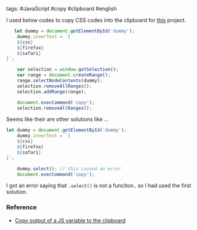 tags: #JavaScript #copy #clipboard #english

I used below codes to copy CSS codes into the clipboard for [this](https://github.com/bugxvii/border-radius-previewer) project.

```js
   let dummy = document.getElementById('dummy');
    dummy.innerText = `{
    ${css}
    ${firefox}
    ${safari}
}`;

    var selection = window.getSelection();
    var range = document.createRange();
    range.selectNodeContents(dummy);
    selection.removeAllRanges();
    selection.addRange(range);

    document.execCommand('copy');
    selection.removeAllRanges();
```

Seems like their are other solutions like ...
```js
let dummy = document.getElementById('dummy');
    dummy.innerText = `{
    ${css}
    ${firefox}
    ${safari}
}`;

    dummy.select(); // this caused an error
    document.execCommand('copy');
```

I got an error saying that `.select()` is not a funciton.. so I had used the first solution.

### Reference
- [Copy output of a JS variable to the clipboard](https://stackoverflow.com/questions/33855641/copy-output-of-a-javascript-variable-to-the-clipboard)